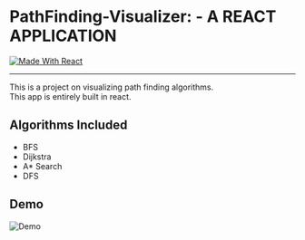 # PathFinding-Visualizer: - A REACT APPLICATION
 [![Made With React](https://img.shields.io/badge/made%20with-react-61DAFB)](https://img.shields.io/badge/npm-6.13.7-blueviolet) 

---------------
This is a project on visualizing path finding algorithms.  
This app is entirely built in react.


## Algorithms Included

- BFS
- Dijkstra
- A* Search
- DFS

## Demo 

![Demo](src/PathfindingVisualizer/instruct.gif)
